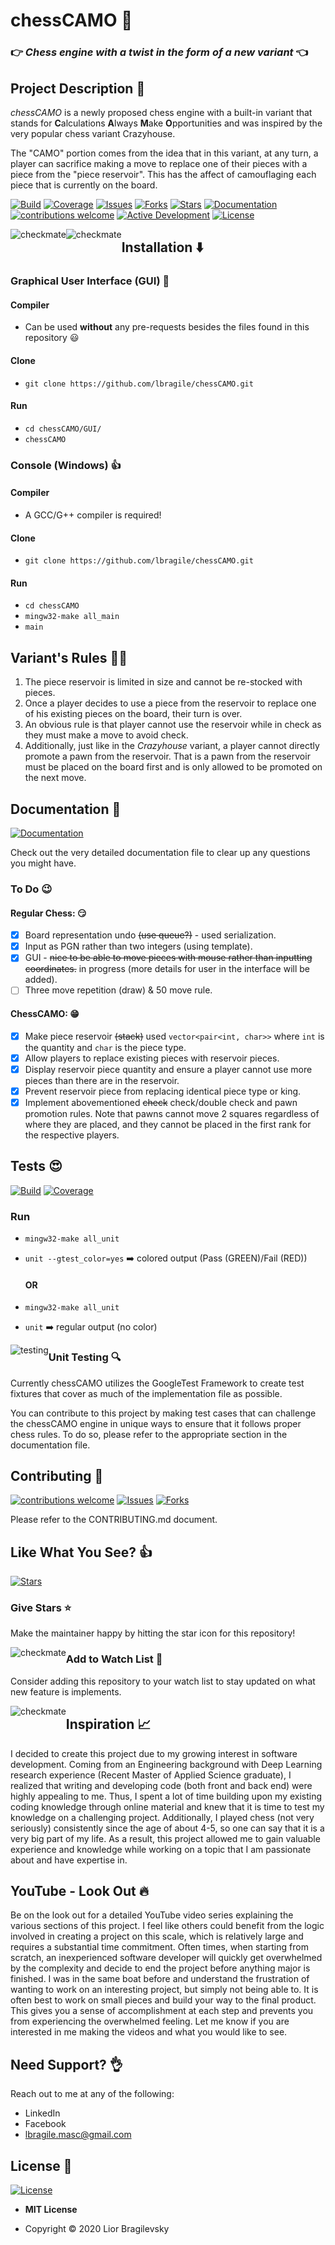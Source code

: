 # chessCAMO :gem:

### :point_right: *Chess engine with a twist in the form of a new variant* :point_left:

## Project Description :pencil:

*chessCAMO* is a newly proposed chess engine with a built-in variant that stands for **C**alculations **A**lways **M**ake **O**pportunities and was inspired by the very popular chess variant <a href="https://en.wikipedia.org/wiki/Crazyhouse" target="__blank" style="text-decoration: none;">Crazyhouse</a>.

The "CAMO" portion comes from the idea that in this variant, at any turn, a player can sacrifice making a move to replace one of their pieces with a piece from the "piece reservoir". This has the affect of camouflaging each piece that is currently on the board. 

[![Build](https://img.shields.io/github/workflow/status/lbragile/chessCAMO/Unit_Testing/master)](https://github.com/lbragile/chessCAMO/actions) [![Coverage](https://img.shields.io/codecov/c/github/lbragile/chessCAMO/master)](https://codecov.io/gh/lbragile/chessCAMO/commits) [![Issues](https://img.shields.io/github/issues/lbragile/chessCAMO)](https://github.com/lbragile/chessCAMO/issues) [![Forks](https://img.shields.io/github/forks/lbragile/chessCAMO)](https://github.com/lbragile/chessCAMO) [![Stars](https://img.shields.io/github/stars/lbragile/chessCAMO)](https://github.com/lbragile/chessCAMO) [![Documentation](https://img.shields.io/badge/doc-available-brightgreen.svg)](https://lbragile.github.io/chessCAMO/) [![contributions welcome](https://img.shields.io/badge/contrib-welcome-brightgreen.svg?style=flat)](https://github.com/lbragile/chessCAMO) [![Active Development](https://img.shields.io/badge/maint-active-brightgreen.svg)](https://github.com/lbragile/chessCAMO) [![License](https://img.shields.io/github/license/lbragile/chessCAMO)](https://github.com/lbragile/chessCAMO/blob/master/LICENSE)

<img src="docs/gui.gif" alt="checkmate" style="float: left; zoom:100%;" />

<img src="docs/gameplay.gif" alt="checkmate" style="float: left; zoom:100%;" />

## Installation :arrow_down:

### Graphical User Interface (GUI) :clinking_glasses:

#### Compiler

- Can be used **without** any pre-requests besides the files found in this repository :smiley:

#### Clone

- `git clone https://github.com/lbragile/chessCAMO.git`

#### Run

- `cd chessCAMO/GUI/`
- `chessCAMO`

### Console (Windows) :+1:

#### Compiler

- A GCC/G++ <a href="https://www.ics.uci.edu/~pattis/common/handouts/mingweclipse/mingw.html" target="__blank" style="text-decoration: none;">compiler</a> is required!

#### Clone

- `git clone https://github.com/lbragile/chessCAMO.git`

#### Run

- `cd chessCAMO`
- `mingw32-make all_main`
- `main`

## Variant's Rules :straight_ruler::notebook:

1. The piece reservoir is limited in size and cannot be re-stocked with pieces.
2. Once a player decides to use a piece from the reservoir to replace one of his existing pieces on the board, their turn is over.
3. An obvious rule is that player cannot use the reservoir while in check as they must make a move to avoid check.
4. Additionally, just like in the *Crazyhouse* variant, a player cannot directly promote a pawn from the reservoir. That is a pawn from the reservoir must be placed on the board first and is only allowed to be promoted on the next move.

## Documentation :raised_hands:

[![Documentation](https://img.shields.io/badge/doc-available-brightgreen.svg)](https://lbragile.github.io/chessCAMO/)

Check out the very detailed <a href="https://lbragile.github.io/chessCAMO/" target="__blank" style="text-decoration: none;">documentation file</a> to clear up any questions you might have.

### To Do :wink:

#### Regular Chess: :smirk:

- [x] Board representation undo ~~(use queue?)~~ - used serialization.
- [x] Input as PGN rather than two integers (using template).
- [x] GUI - ~~nice to be able to move pieces with mouse rather than inputting coordinates.~~ in progress (more details for user in the interface will be added).
- [ ] Three move repetition (draw) & 50 move rule.

#### ChessCAMO: :grin:

- [x] Make piece reservoir ~~(stack)~~ used `vector<pair<int, char>>` where `int` is the quantity and `char` is the piece type.
- [x] Allow players to replace existing pieces with reservoir pieces. 
- [x] Display reservoir piece quantity and ensure a player cannot use more pieces than there are in the reservoir.
- [x] Prevent reservoir piece from replacing identical piece type or king.
- [x] Implement abovementioned ~~check~~ check/double check and pawn promotion rules. Note that pawns cannot move 2 squares regardless of where they are placed, and they cannot be placed in the first rank for the respective players.

## Tests :heart_eyes: 

[![Build](https://img.shields.io/github/workflow/status/lbragile/chessCAMO/Unit_Testing/master)](https://github.com/lbragile/chessCAMO/actions) [![Coverage](https://img.shields.io/codecov/c/github/lbragile/chessCAMO/master)](https://codecov.io/gh/lbragile/chessCAMO/commits)

### Run

- `mingw32-make all_unit`

- `unit --gtest_color=yes` :arrow_right: colored output (Pass (GREEN)/Fail (RED)) 

  #### <b> OR </b>

- `mingw32-make all_unit`

- `unit` :arrow_right: regular output (no color) 

<img src="docs/testing.gif" alt="testing" style="float: left; zoom:100%;" />

### Unit Testing :mag:

Currently chessCAMO utilizes the <a href="https://github.com/google/googletest" target="__blank" style="text-decoration: none;">GoogleTest</a> Framework to create test fixtures that cover as much of the implementation file as possible.

You can contribute to this project by making test cases that can challenge the chessCAMO engine in unique ways to ensure that it follows proper chess rules. To do so, please refer to the appropriate <a href="https://lbragile.github.io/chessCAMO/unit.html" target="__blank" style="text-decoration: none;">section</a> in the documentation file.

## Contributing :sparkling_heart: 

[![contributions welcome](https://img.shields.io/badge/contributions-welcome-brightgreen.svg?style=flat)](https://github.com/lbragile/chessCAMO) [![Issues](https://img.shields.io/github/issues/lbragile/chessCAMO)](https://github.com/lbragile/chessCAMO/issues) [![Forks](https://img.shields.io/github/forks/lbragile/chessCAMO)](https://github.com/lbragile/chessCAMO)

Please refer to the <a href="https://github.com/lbragile/chessCAMO/blob/master/CONTRIBUTING.md" target="__blank" style="text-decoration: none;">CONTRIBUTING.md</a> document.

## Like What You See? :thumbsup:

[![Stars](https://img.shields.io/github/stars/lbragile/chessCAMO)](https://github.com/lbragile/chessCAMO)

### Give Stars :star:

Make the maintainer happy by hitting the star icon for this repository!

<img src="docs/star.PNG" alt="checkmate" style="float: left; zoom:100%;" />

### Add to Watch List :eyes:

Consider adding this repository to your watch list to stay updated on what new feature is implements.

<img src="docs/watch.PNG" alt="checkmate" style="float: left; zoom:100%;" />

## Inspiration​ :chart_with_upwards_trend:

I decided to create this project due to my growing interest in software development. Coming from an Engineering background with Deep Learning research experience (Recent Master of Applied Science graduate), I realized that writing and developing code (both front and back end) were highly
appealing to me. Thus, I spent a lot of time building upon my existing coding knowledge through online material and knew that it is time to test my knowledge on a challenging project. Additionally, I played chess (not very seriously) consistently since the age of about 4-5, so one can say that it is a very
big part of my life. As a result, this project allowed me to gain valuable experience and knowledge while working on a topic that I am passionate about and have expertise in.

## YouTube - Look Out :fire:

Be on the look out for a detailed YouTube video series explaining the various sections of this project. I feel like others could benefit from the logic involved in creating a project on this scale, which is relatively large and requires a substantial time commitment. Often times, when starting from scratch, an inexperienced software developer will quickly get overwhelmed by the complexity and decide to end the project before anything major is finished. I was in the same boat before and understand the frustration of wanting to work on an interesting project, but simply not being able to. It is often best to work on small pieces and build your way to the final product. This gives you a sense of accomplishment at each step and prevents you from experiencing the overwhelmed feeling. Let me know if you are interested in me making the videos and what you would like to see.

## Need Support? :ok_hand:

Reach out to me at any of the following:

- <a href="https://www.linkedin.com/in/liorbragilevsky/" target="__blank" style="text-decoration: none;">LinkedIn</a>
- <a href="https://www.facebook.com/lbragi/" target="__blank" style="text-decoration: none;">Facebook</a>
- lbragile.masc@gmail.com

## License :car:

[![License](https://img.shields.io/github/license/lbragile/chessCAMO)](https://github.com/lbragile/chessCAMO/blob/master/LICENSE)

- <a href="https://github.com/lbragile/chessCAMO/blob/master/LICENSE" target="__blank" style="text-decoration: none;"><b>MIT License</b></a> 

- C​o​p​y​ri​gh​t​ :copyright: 2020 Lior Bragilevsky

